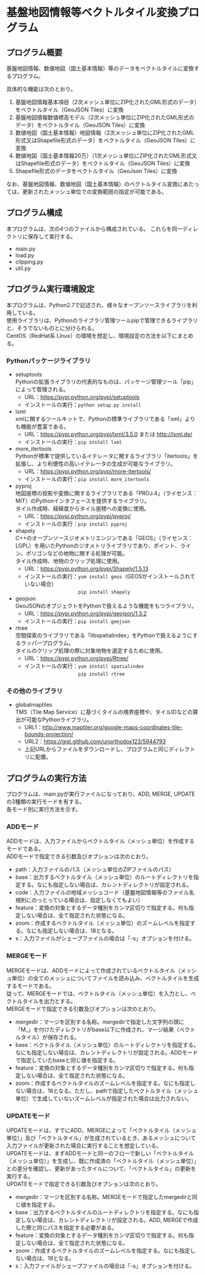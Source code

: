 # 基盤地図情報等ベクトルタイル変換プログラム

## プログラム概要
基盤地図情報、数値地図（国土基本情報）等のデータをベクトルタイルに変換するプログラム。

具体的な機能は次のとおり。  
1. 基盤地図情報基本項目（2次メッシュ単位にZIP化されたGML形式のデータ）をベクトルタイル（GeoJSON Tiles）に変換  
2. 基盤地図情報数値標高モデル（2次メッシュ単位にZIP化されたGML形式のデータ）をベクトルタイル（GeoJSON Tiles）に変換  
3. 数値地図（国土基本情報）地図情報（2次メッシュ単位にZIP化されたGML形式又はShapefile形式のデータ）をベクトルタイル（GeoJSON Tiles）に変換  
4. 数値地図（国土基本情報20万）（1次メッシュ単位にZIP化されたGML形式又はShapefile形式のデータ）をベクトルタイル（GeoJSON Tiles）に変換  
5. Shapefile形式のデータをベクトルタイル（GeoJson Tiles）に変換

なお、基盤地図情報、数値地図（国土基本情報）のベクトルタイル変換にあたっては、更新されたメッシュ単位での変換範囲の指定が可能である。


## プログラム構成
本プログラムは、次の4つのファイルから構成されている。
これらを同一ディレクトリに保存して実行する。
- main.py
- load.py
- clipping.py
- util.py



## プログラム実行環境設定
本プログラムは、Python2.7で記述され、様々なオープンソースライブラリを利用している。  
使用ライブラリは、Pythonのライブラリ管理ツールpipで管理できるライブラリと、そうでないものとに分けられる。  
CentOS（RedHat系 Linux）の環境を想定し、環境設定の方法を以下にまとめる。

### Pythonパッケージライブラリ
- setuptools  
  Pythonの拡張ライブラリの代表的なものは、パッケージ管理ツール「pip」によって管理される。
  - URL：https://pypi.python.org/pypi/setuptools
  - インストールの実行：`python setup.py install`
- lxml  
  xmlに関するツールキットで、Pythonの標準ライブラリである「xml」よりも機能が豊富である。
  - URL：https://pypi.python.org/pypi/lxml/3.5.0 または http://lxml.de/
  - インストールの実行：`pip install lxml`
- more_itertools  
  Pythonが標準で提供しているイテレータに関するライブラリ「itertools」を拡張し、より利便性の高いイテレータの生成が可能なライブラリ。
  - URL：https://pypi.python.org/pypi/more-itertools/
  - インストールの実行：`pip install more_itertools`
- pyproj  
  地図座標の投影や変換に関するライブラリである「PROJ.4」（ライセンス：MIT）のPythonインタフェースを提供するライブラリ。  
  タイル作成時、経緯度からタイル座標への変換に使用。
  - URL：https://pypi.python.org/pypi/pyproj/
  - インストールの実行：`pip install pyproj`
- shapely  
  C++のオープンソースジオメトリエンジンである「GEOS」（ライセンス：LGPL）を用いたPythonのジオメトリライブラリであり、ポイント、ライン、ポリゴンなどの地物に関する処理が可能。  
  タイル作成時、地物のクリップ処理に使用。
  - URL：https://pypi.python.org/pypi/Shapely/1.5.13
  - インストールの実行：`yum install geos`（GEOSがインストールされていない場合）  
  　　　　　　　　　　`pip install shapely`
- geojson  
  GeoJSONのオブジェクトをPythonで扱えるような機能をもつライブラリ。
  - URL：https://pypi.python.org/pypi/geojson/1.3.2
  - インストールの実行：`pip install geojson`
- rtree  
  空間探索のライブラリである「libspatialindex」をPythonで扱えるようにするラッパープログラム。  
  タイルのクリップ処理の際に対象地物を選定するために使用。
  - URL：https://pypi.python.org/pypi/Rtree/
  - インストールの実行：`yum install spatialindex`  
  　　　　　　　　　　`pip install rtree`

### その他のライブラリ
- globalmaptiles  
  TMS（Tile Map Service）に基づくタイルの境界座標や、タイルIDなどの算出が可能なPythonライブラリ。
  - URL1：http://www.maptiler.org/google-maps-coordinates-tile-bounds-projection/
  - URL2：https://gist.github.com/unorthodox123/5944793
  - 上記URLからファイルをダウンロードし、プログラムと同じディレクトリに配置。


## プログラムの実行方法
プログラムは、main.pyが実行ファイルになっており、ADD, MERGE, UPDATE の3種類の実行モードを有する。  
各モード別に実行方法を示す。

### ADDモード
ADDモードは、入力ファイルからベクトルタイル（メッシュ単位）を作成するモードである。  
ADDモードで指定できる引数及びオプションは次のとおり。
- path：入力ファイルのパス（メッシュ単位のZIPファイルのパス）
- base：出力するベクトルタイル（メッシュ単位）のルートディレクトリを指定する。なにも指定しない場合は、カレントディレクトリが設定される。
- code：入力ファイルの地域メッシュコード（基盤地図情報等のファイル名規則にのっとっている場合は、指定しなくてもよい）
- feature：変換の対象とするデータ種別をカンマ区切りで指定する。何も指定しない場合は、全て指定された状態になる。
- zoom：作成するベクトルタイル（メッシュ単位）のズームレベルを指定する。なにも指定しない場合は、18となる。
- s：入力ファイルがシェープファイルの場合は「-s」オプションを付ける。

### MERGEモード
MERGEモードは、ADDモードによって作成されているベクトルタイル（メッシュ単位）の全てのメッシュについてファイルを読み込み、ベクトルタイルを生成するモードである。  
従って、MERGEモードでは、ベクトルタイル（メッシュ単位）を入力とし、ベクトルタイルを出力とする。  
MERGEモードで指定できる引数及びオプションは次のとおり。

- mergedir：マージを区別する名称。mergedirで指定した文字列の頭に「M_」を付けたディレクトリがbase以下に作成され、マージ結果（ベクトルタイル）が保存される。
- base：ベクトルタイル（メッシュ単位）のルートディレクトリを指定する。なにも指定しない場合は、カレントディレクトリが設定される。ADDモードで指定していたbaseと同じ値を指定する。
- feature：変換の対象とするデータ種別をカンマ区切りで指定する。何も指定しない場合は、全て指定された状態になる。
- zoom：作成するベクトルタイルのズームレベルを指定する。なにも指定しない場合は、18となる。ただし、pathで指定したベクトルタイル（メッシュ単位）で生成していないズームレベルが指定された場合は出力されない。

### UPDATEモード
UPDATEモードは、すでにADD、MERGEによって「ベクトルタイル（メッシュ単位）」及び「ベクトルタイル」が生成されているとき、あるメッシュについて入力ファイルが更新された場合に実行することを想定している。  
UPDATEモードは、まずADDモードと同一のフローで新しい「ベクトルタイル（メッシュ単位）」を生成し、既に作成済の「ベクトルタイル（メッシュ単位）」との差分を確認し、更新があったタイルについて、「ベクトルタイル」の更新を実行する。  
UPDATEモードで指定できる引数及びオプションは次のとおり。
- mergedir：マージを区別する名称。MERGEモードで指定したmergedirと同じ値を指定する。
- base：出力するベクトルタイルのルートディレクトリを指定する。なにも指定しない場合は、カレントディレクトリが設定される。ADD, MERGEで作成した際と同じパスを指定する必要がある。
- feature：変換の対象とするデータ種別をカンマ区切りで指定する。何も指定しない場合は、全て指定された状態になる。
- zoom：作成するベクトルタイルのズームレベルを指定する。なにも指定しない場合は、18となる。
- s：入力ファイルがシェープファイルの場合は「-s」オプションを付ける。
